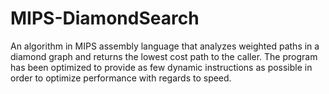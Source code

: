 # MIPS-DiamondSearch
An algorithm in MIPS assembly language that analyzes weighted paths in a diamond graph and returns the lowest cost path to the caller. The program has been optimized to provide as few dynamic instructions as possible in order to optimize performance with regards to speed.
